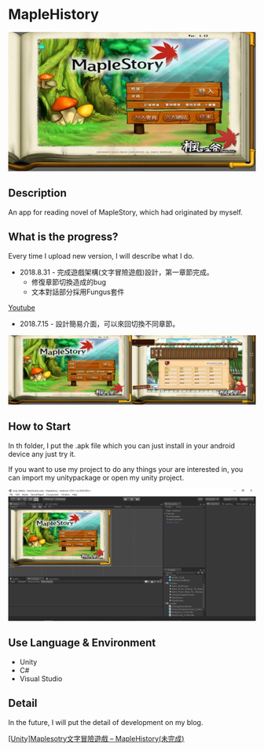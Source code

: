 # MapleHistory
<img src="img/2.jpg" alt="Smiley face" >

## Description
An app for reading novel of MapleStory, which had originated by myself.

## What is the progress?
Every time I upload new version, I will describe what I do.

- 2018.8.31 - 完成遊戲架構(文字冒險遊戲)設計，第一章節完成。
  - 修復章節切換造成的bug
  - 文本對話部分採用Fungus套件

[Youtube](https://www.youtube.com/watch?v=8MUCEdVlY6o&t=1s)

- 2018.7.15 - 設計簡易介面，可以來回切換不同章節。

<img src="img/2.jpg" alt="Smiley face"  width="50%"><img src="img/3.jpg" alt="Smiley face"  width="50%">

## How to Start
In th folder, I put the .apk file which you can just install in your android device any just try it.

If you want to use my project to do any things your are interested in, you can import my unitypackage or open my unity project.

<img src="img/1.PNG" alt="Smiley face" >

## Use Language & Environment
- Unity
- C#
- Visual Studio

## Detail
In the future, I will put the detail of development on my blog.

[ [Unity]Maplesotry文字冒險遊戲 – MapleHistory(未完成) ](https://john850512.wordpress.com/2018/07/15/unitymaplesotry%E6%96%87%E5%AD%97%E5%86%92%E9%9A%AA%E9%81%8A%E6%88%B2-maplehistory%E5%B0%9A%E6%9C%AA%E5%AE%8C%E6%88%90/#more-2455)
